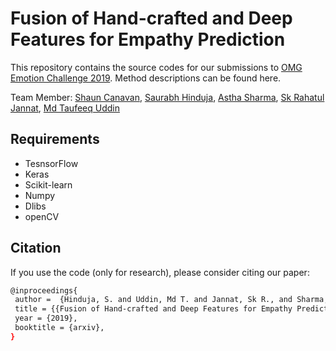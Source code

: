 # Fusion of Hand-crafted and Deep Features for Empathy Prediction

This repository contains the source codes for our submissions to [OMG Emotion Challenge 2019].
Method descriptions can be found here.

Team Member: [Shaun Canavan], [Saurabh Hinduja], [Astha Sharma], [Sk Rahatul Jannat], [Md Taufeeq Uddin ]

## Requirements
* TesnsorFlow
* Keras
* Scikit-learn
* Numpy
* Dlibs
* openCV


## Citation
If you use the code (only for research), please consider citing our paper:
```sh
@inproceedings{
 author =  {Hinduja, S. and Uddin, Md T. and Jannat, Sk R., and Sharma, A. and Canavan, S.},
 title = {{Fusion of Hand-crafted and Deep Features for Empathy Prediction}},
 year = {2019},
 booktitle = {arxiv},
}
```

[OMG Emotion Challenge 2019]: <https://www2.informatik.uni-hamburg.de/wtm/omgchallenges/omg_empathy.html>
[Shaun Canavan]: <http://www.csee.usf.edu/~scanavan/>
[Saurabh Hinduja]: <mailto:saurabhh@mail.usf.edu>
[Astha Sharma]: <mailto:asthasharma@mail.usf.edu>
[Sk Rahatul Jannat]: <mailto:jannat@mail.usf.edu>
[Md Taufeeq Uddin ]: <mailto:mdtaufeeq@mail.usf.edu>
